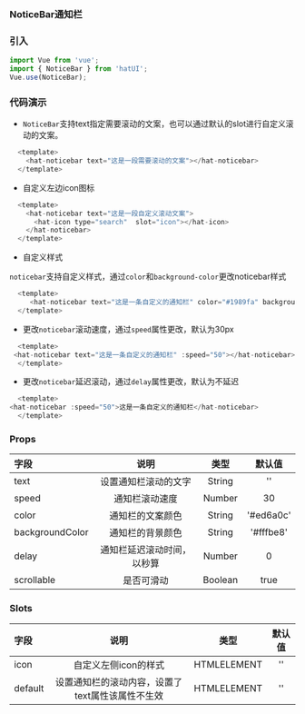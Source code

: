### NoticeBar通知栏

### 引入

```js
import Vue from 'vue';
import { NoticeBar } from 'hatUI';
Vue.use(NoticeBar);
```

### 代码演示

- `NoticeBar`支持text指定需要滚动的文案，也可以通过默认的slot进行自定义滚动的文案。

```js
  <template>
    <hat-noticebar text="这是一段需要滚动的文案"></hat-noticebar>
  </template>
```
- 自定义左边icon图标

```js
  <template>
    <hat-noticebar text="这是一段自定义滚动文案">
      <hat-icon type="search"  slot="icon"></hat-icon>
    </hat-noticebar>
  </template>
```
- 自定义样式

`noticebar`支持自定义样式，通过`color`和`background-color`更改noticebar样式
```js
  <template>
     <hat-noticebar text="这是一条自定义的通知栏" color="#1989fa" backgroundColor="#ecf9ff"></hat-noticebar>
  </template>
```
- 更改`noticebar`滚动速度，通过`speed`属性更改，默认为30px

```js
  <template>
 <hat-noticebar text="这是一条自定义的通知栏" :speed="50"></hat-noticebar>
  </template>
```
- 更改`noticebar`延迟滚动，通过`delay`属性更改，默认为不延迟

```js
  <template>
<hat-noticebar :speed="50">这是一条自定义的通知栏</hat-noticebar>
  </template>
```



### Props

| 字段    | 说明    | 类型 |默认值|
| :------------- |:-------------:| :-----:|:-------:|
| text  | 设置通知栏滚动的文字| String |''|
| speed  | 通知栏滚动速度   |  Number |30| 
| color  | 通知栏的文案颜色   |  String |'#ed6a0c'| 
| backgroundColor  | 通知栏的背景颜色   |  String |'#fffbe8'| 
| delay  | 通知栏延迟滚动时间，以秒算  |  Number |0| 
| scrollable  | 是否可滑动  |  Boolean |true| 


### Slots
| 字段    | 说明    | 类型 |默认值|
| :------------- |:-------------:| :-----:|:-------:|
| icon  | 自定义左侧icon的样式| HTMLELEMENT |''|
| default  | 设置通知栏的滚动内容，设置了text属性该属性不生效   |  HTMLELEMENT |''| 

<ClientOnly>
  <demo componentName="tabbar" />
</ClientOnly>

